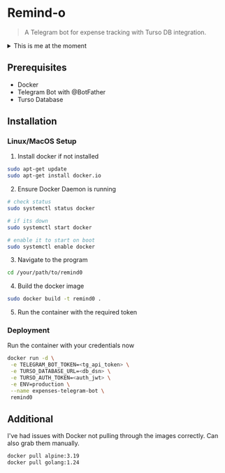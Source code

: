 # Remind-o

>
> A Telegram bot for expense tracking with Turso DB integration.
>

<details>
<summary>This is me at the moment</summary>
<div align="center">
  <img src="https://media3.giphy.com/media/SEWEmCymjv8XDbsb8I/giphy.gif?cid=bd3ea57ep35h7i3oqy7gl1w5l4id0nkr90015z9224g39m1r&ep=v1_gifs_search&rid=giphy.gif&ct=g" alt="Expenses Tracking Bot"/>
</div>
</details>

## Prerequisites

- Docker
- Telegram Bot with @BotFather
- Turso Database

## Installation

### Linux/MacOS Setup

1. Install docker if not installed

```zsh
sudo apt-get update
sudo apt-get install docker.io
```

2. Ensure Docker Daemon is running

```zsh
# check status
sudo systemctl status docker

# if its down
sudo systemctl start docker

# enable it to start on boot
sudo systemctl enable docker
```

3. Navigate to the program

```zsh
cd /your/path/to/remind0
```

4. Build the docker image

```zsh
sudo docker build -t remind0 .
```

5. Run the container with the required token

### Deployment

Run the container with your credentials now

```zsh
docker run -d \
 -e TELEGRAM_BOT_TOKEN=<tg_api_token> \
 -e TURSO_DATABASE_URL=<db_dsn> \
 -e TURSO_AUTH_TOKEN=<auth_jwt> \
 -e ENV=production \
 --name expenses-telegram-bot \
 remind0
```

## Additional

I've had issues with Docker not pulling through the images correctly. Can also grab them manually.

```zsh
docker pull alpine:3.19
docker pull golang:1.24
```
